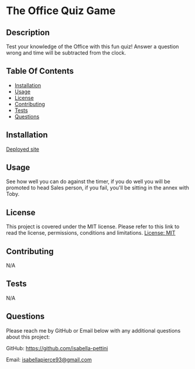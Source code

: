 # The Office Quiz Game

## Description
Test your knowledge of the Office with this fun quiz! Answer a question wrong and time will be subtracted from the clock.

## Table Of Contents 
- [Installation](#installation)
- [Usage](#usage)
- [License](#license)
- [Contributing](#contributing)
- [Tests](#tests)
- [Questions](#questions)

## Installation
[Deployed site]()

## Usage
See how well you can do against the timer, if you do well you will be promoted to head Sales person, if you fail, you'll be sitting in the annex with Toby. 

## License
This project is covered under the MIT license. Please refer to this link to read the license, permissions, conditions and limitations.
[License: MIT](https://choosealicense.com/licenses/mit/)

## Contributing
N/A

## Tests
N/A

## Questions
Please reach me by GitHub or Email below with any additional questions about this project:

GitHub: https://github.com/isabella-pettini

Email:  isabellapierce93@gmail.com
